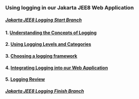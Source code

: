 ### Using logging in our Jakarta JEE8 Web Application

##### [Jakarta JEE8 Logging Start Branch](https://github.com/NicorDesigns/javawebdevcourse/tree/jee8web-logging-start)

#### 1. [Understanding the Concepts of Logging](jee8loggingconcepts.md)

#### 2. [Using Logging Levels and Categories](jee8logginglevels.md)

#### 3. [Choosing a logging framework](jee8webloggingframeworks.md)

#### 4. [Integrating Logging into our Web Application](jee8webloggingintegration.md)

#### 5. [Logging Review](jee8webloggingreview.md)


##### [Jakarta JEE8 Logging Finish Branch](https://github.com/NicorDesigns/javawebdevcourse/tree/jee8web-logging-end)
    

